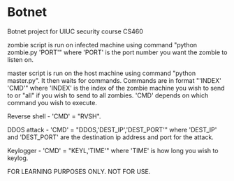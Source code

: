 # Botnet
Botnet project for UIUC security course CS460

zombie script is run on infected machine using command "python zombie.py 'PORT'" where 'PORT' is the port number you want the zombie to listen on.

master script is run on the host machine using command "python master.py". It then waits for commands. Commands are in format "'INDEX' 'CMD'" where 'INDEX' is the index of the zombie machine you wish to send to or "all" if you wish to send to all zombies. 'CMD' depends on which command you wish to execute.

Reverse shell - 'CMD' = "RVSH".

DDOS attack - 'CMD' = "DDOS,'DEST_IP','DEST_PORT'" where 'DEST_IP' and 'DEST_PORT' are the destination ip address and port for the attack.

Keylogger - 'CMD' = "KEYL,'TIME'" where 'TIME' is how long you wish to keylog.




FOR LEARNING PURPOSES ONLY. NOT FOR USE.
